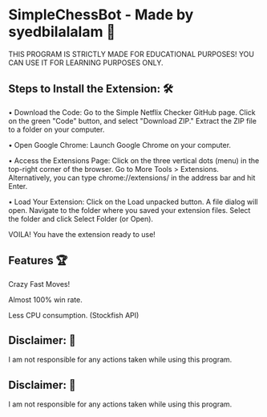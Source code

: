 
# SimpleChessBot - Made by syedbilalalam 👻

THIS PROGRAM IS STRICTLY MADE FOR EDUCATIONAL PURPOSES! YOU CAN USE IT FOR LEARNING PURPOSES ONLY.

## Steps to Install the Extension: 🛠 

• Download the Code: Go to the Simple Netflix Checker GitHub page. Click on the green "Code" button, and select "Download ZIP." Extract the ZIP file to a folder on your computer.

• Open Google Chrome: Launch Google Chrome on your computer.

• Access the Extensions Page: 
 Click on the three vertical dots (menu) in the top-right corner of the browser.
Go to More Tools > Extensions.
Alternatively, you can type chrome://extensions/ in the address bar and hit Enter.


• Load Your Extension: Click on the Load unpacked button.
A file dialog will open. Navigate to the folder where you saved your extension files.
Select the folder and click Select Folder (or Open).

VOILA! You have the extension ready to use!


## Features 🏆

Crazy Fast Moves!

Almost 100% win rate.

Less CPU consumption. (Stockfish API)
## Disclaimer: 🚨
I am not responsible for any actions taken while using this program.

## Disclaimer: 🚨
I am not responsible for any actions taken while using this program.
